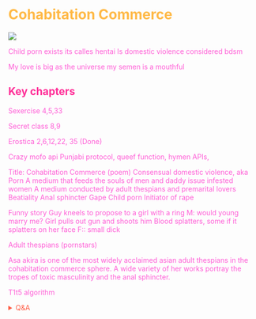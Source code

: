 <span style='color:#ff5dd6;'>

# <span style='color:#ffb946;'>Cohabitation Commerce</span>
<!-- Prince Kaizen Namwali -->
![](https://media1.giphy.com/media/8QbwUh40Hl96yMgvOx/giphy.gif?cid=82a1493bx3x4a1lgwwoy2az6d9pqvdyqlmgimqxtkopbbotb&rid=giphy.gif)

Child porn exists its calles hentai
Is domestic violence considered bdsm

My love is big as the universe my semen is a mouthful

## <span style='color:#ff2e97;'>Key chapters </span>
Sexercise 4,5,33

Secret class 8,9

Erostica 2,6,12,22, 35 (Done)

Crazy mofo api
Punjabi protocol, queef function, hymen APIs, 


Title: Cohabitation Commerce (poem)
Consensual domestic violence, aka Porn 
A medium that feeds the souls of men and daddy issue infested women
A medium conducted by adult thespians and premarital lovers
Beatiality
Anal sphincter 
Gape
Child porn
Initiator of rape

Funny story
Guy kneels to propose to a girl with a ring
M: would young marry me?
Girl pulls out gun and shoots him
Blood splatters, some if it splatters on her face
F:: small dick

Adult thespians (pornstars)

Asa akira is one of the most widely acclaimed asian adult thespians in the cohabitation commerce sphere. A wide variety of her works portray the tropes of toxic masculinity and the anal sphincter.

T1t5 algorithm 
</span>


<span style='color:#ff5d46;'>

<details markdown='1'><summary>Q&A</summary>


</details>

</span>
